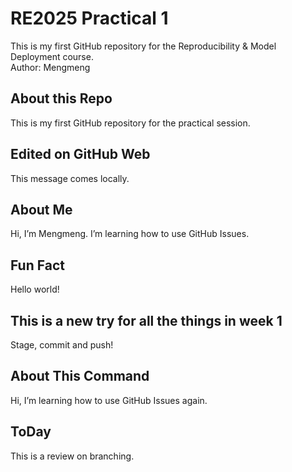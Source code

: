 # RE2025 Practical 1
This is my first GitHub repository for the Reproducibility & Model Deployment course.  
Author: Mengmeng

## About this Repo
This is my first GitHub repository for the practical session.

## Edited on GitHub Web
This message comes locally.

## About Me
Hi, I’m Mengmeng.
I’m learning how to use GitHub Issues.

## Fun Fact
Hello world!

## This is a new try for all the things in week 1
Stage, commit and push!

## About This Command
Hi, I’m learning how to use GitHub Issues again.

## ToDay
This is a review on branching.
